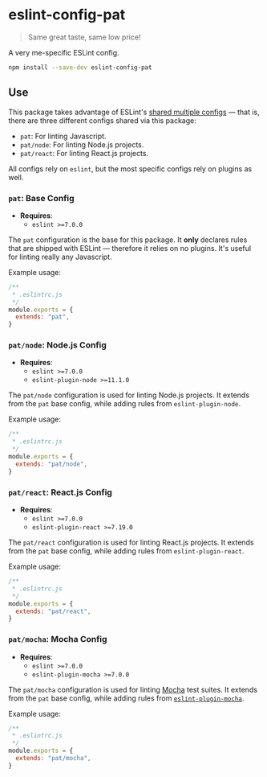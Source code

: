 # eslint-config-pat

> Same great taste, same low price!

A very me-specific ESLint config.

```sh
npm install --save-dev eslint-config-pat
```

## Use

This package takes advantage of ESLint's [shared multiple configs][eslint-configs] — that is, there are three different configs shared via this package:

- `pat`: For linting Javascript.
- `pat/node`: For linting Node.js projects.
- `pat/react`: For linting React.js projects.

All configs rely on `eslint`, but the most specific configs rely on plugins as well.

### `pat`: Base Config

- **Requires**:
    - `eslint >=7.0.0`

The `pat` configuration is the base for this package. It **only** declares rules that are shipped with ESLint — therefore it relies on no plugins. It's useful for linting really any Javascript.

Example usage:

```js
/**
 * .eslintrc.js
 */
module.exports = {
  extends: "pat",
}
```

### `pat/node`: Node.js Config

- **Requires**:
    - `eslint >=7.0.0`
    - `eslint-plugin-node >=11.1.0`

The `pat/node` configuration is used for linting Node.js projects. It extends from the `pat` base config, while adding rules from `eslint-plugin-node`.

Example usage:

```js
/**
 * .eslintrc.js
 */
module.exports = {
  extends: "pat/node",
}
```

### `pat/react`: React.js Config

- **Requires**:
    - `eslint >=7.0.0`
    - `eslint-plugin-react >=7.19.0`

The `pat/react` configuration is used for linting React.js projects. It extends from the `pat` base config, while adding rules from `eslint-plugin-react`.

Example usage:

```js
/**
 * .eslintrc.js
 */
module.exports = {
  extends: "pat/react",
}
```

### `pat/mocha`: Mocha Config

- **Requires**:
    - `eslint >=7.0.0`
    - `eslint-plugin-mocha >=7.0.0`

The `pat/mocha` configuration is used for linting [Mocha][mocha] test suites. It extends from the `pat` base config, while adding rules from [`eslint-plugin-mocha`][eslint-mocha].

Example usage:

```js
/**
 * .eslintrc.js
 */
module.exports = {
  extends: "pat/mocha",
}
```

[eslint]: https://eslint.org/
[eslint-configs]: https://eslint.org/docs/developer-guide/shareable-configs#sharing-multiple-configs
[eslint-mocha]: https://github.com/lo1tuma/eslint-plugin-mocha
[eslint-node]: https://github.com/mysticatea/eslint-plugin-node
[eslint-react]: https://github.com/yannickcr/eslint-plugin-react
[mocha]: https://mochajs.org/
[node]: https://nodejs.org/
[react]: https://reactjs.org/
